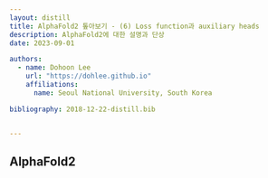 ```yaml
---
layout: distill
title: AlphaFold2 톺아보기 - (6) Loss function과 auxiliary heads
description: AlphaFold2에 대한 설명과 단상
date: 2023-09-01

authors:
  - name: Dohoon Lee
    url: "https://dohlee.github.io"
    affiliations:
      name: Seoul National University, South Korea

bibliography: 2018-12-22-distill.bib


---
```


## AlphaFold2

